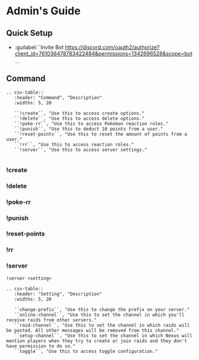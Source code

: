 # Admin's Guide

## Quick Setup

- :guilabel:``Invite Bot <https://discord.com/oauth2/authorize?client_id=761036478783422484&permissions=1342696528&scope=bot>`__`


## Command 

```eval_rst
.. csv-table::
   :header: "Command", "Description"
   :widths: 5, 20

   ``!create``, "Use this to access create options."
   ``!delete``, "Use this to access delete options."
   ``!poke-rr``, "Use this to access Pokémon reaction roles."
   ``!punish``, "Use this to deduct 10 points from a user."
   ``!reset-points``, "Use this to reset the amount of points from a user."
   ``!rr``, "Use this to access reaction roles."
   ``!server``, "Use this to access server settings."
   
```

### !create

### !delete

### !poke-rr

### !punish

### !reset-points

### !rr

### !server

`!server <setting>`

```eval_rst
.. csv-table::
   :header: "Setting", "Description"
   :widths: 5, 20

   ``change-prefix``, "Use this to change the prefix on your server."
   ``online-channel``, "Use this to set the channel in which you'll receive raids from other servers."
   ``raid-channel``, "Use this to set the channel in which raids will be posted. All other messages will be removed from this channel."
   ``setup-channel``, "Use this to set the channel in which Nexus will mention players when they try to create or join raids and they don't have permission to do so."
   ``toggle``, "Use this to access toggle configuration."
```